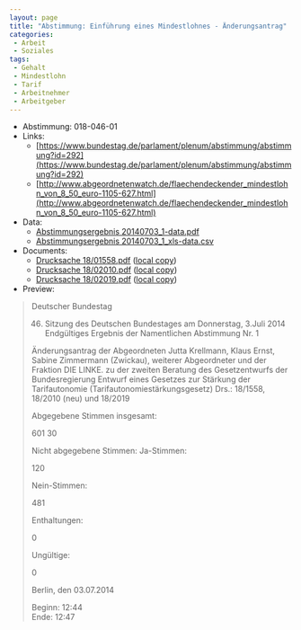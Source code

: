 ```yaml
---
layout: page
title: "Abstimmung: Einführung eines Mindestlohnes - Änderungsantrag"
categories:
 - Arbeit
 - Soziales
tags:
 - Gehalt
 - Mindestlohn
 - Tarif
 - Arbeitnehmer
 - Arbeitgeber
---
```


* Abstimmung: 018-046-01
* Links: 
    * [https://www.bundestag.de/parlament/plenum/abstimmung/abstimmung?id=292](https://www.bundestag.de/parlament/plenum/abstimmung/abstimmung?id=292)
    * [http://www.abgeordnetenwatch.de/flaechendeckender_mindestlohn_von_8_50_euro-1105-627.html](http://www.abgeordnetenwatch.de/flaechendeckender_mindestlohn_von_8_50_euro-1105-627.html)
* Data: 
    * [Abstimmungsergebnis 20140703_1-data.pdf](/res/abstimmungsliste/20140703_1-data.pdf)
    * [Abstimmungsergebnis 20140703_1_xls-data.csv](/res/abstimmungsliste/analyses/20140703_1_xls-data.csv)
* Documents: 
    * [Drucksache 18/01558.pdf](http://dip21.bundestag.de/dip21/btd/18/015/1801558.pdf) ([local copy](/res/abstimmungsdaten/018-046-01/1801558.pdf))
    * [Drucksache 18/02010.pdf](http://dip21.bundestag.de/dip21/btd/18/020/1802010.pdf) ([local copy](/res/abstimmungsdaten/018-046-01/1802010.pdf))
    * [Drucksache 18/02019.pdf](http://dip21.bundestag.de/dip21/btd/18/020/1802019.pdf) ([local copy](/res/abstimmungsdaten/018-046-01/1802019.pdf))
* Preview: 
> Deutscher Bundestag
> 
> 46. Sitzung des Deutschen Bundestages
> am Donnerstag, 3.Juli 2014
> Endgültiges Ergebnis der Namentlichen Abstimmung Nr. 1
> 
> Änderungsantrag der Abgeordneten Jutta Krellmann, Klaus Ernst, Sabine Zimmermann
> (Zwickau), weiterer Abgeordneter und der Fraktion DIE LINKE.
> zu der zweiten Beratung des Gesetzentwurfs der Bundesregierung
> Entwurf eines Gesetzes zur Stärkung der Tarifautonomie (Tarifautonomiestärkungsgesetz)
> Drs.: 18/1558, 18/2010 (neu) und 18/2019
> 
> Abgegebene Stimmen insgesamt:
> 
> 601
> 30
> 
> Nicht abgegebene Stimmen:
> Ja-Stimmen:
> 
> 120
> 
> Nein-Stimmen:
> 
> 481
> 
> Enthaltungen:
> 
> 0
> 
> Ungültige:
> 
> 0
> 
> Berlin, den 03.07.2014
> 
> Beginn: 12:44  
> Ende: 12:47
